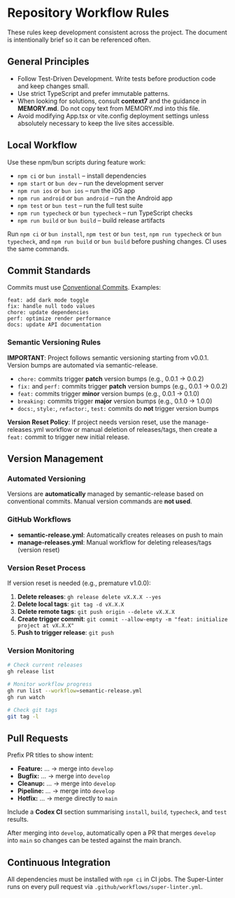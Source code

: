 # Repository Workflow Rules

These rules keep development consistent across the project. The document is intentionally brief so it can be referenced often.

## General Principles

- Follow Test-Driven Development. Write tests before production code and keep changes small.
- Use strict TypeScript and prefer immutable patterns.
- When looking for solutions, consult **context7** and the guidance in **MEMORY.md**. Do not copy text from MEMORY.md into this file.
- Avoid modifying App.tsx or vite.config deployment settings unless absolutely necessary to keep the live sites accessible.

## Local Workflow

Use these npm/bun scripts during feature work:

- `npm ci` or `bun install` – install dependencies
- `npm start` or `bun dev` – run the development server
- `npm run ios` or `bun ios` – run the iOS app
- `npm run android` or `bun android` – run the Android app
- `npm test` or `bun test` – run the full test suite
- `npm run typecheck` or `bun typecheck` – run TypeScript checks
- `npm run build` or `bun build` – build release artifacts

Run `npm ci` or `bun install`, `npm test` or `bun test`, `npm run typecheck` or `bun typecheck`, and `npm run build` or `bun build` before pushing changes. CI uses the same commands.

## Commit Standards

Commits must use [Conventional Commits](https://www.conventionalcommits.org/en/v1.0.0/). Examples:

```
feat: add dark mode toggle
fix: handle null todo values  
chore: update dependencies
perf: optimize render performance
docs: update API documentation
```

### Semantic Versioning Rules

**IMPORTANT**: Project follows semantic versioning starting from v0.0.1. Version bumps are automated via semantic-release.

- `chore:` commits trigger **patch** version bumps (e.g., 0.0.1 → 0.0.2)
- `fix:` and `perf:` commits trigger **patch** version bumps (e.g., 0.0.1 → 0.0.2)
- `feat:` commits trigger **minor** version bumps (e.g., 0.0.1 → 0.1.0)
- `breaking:` commits trigger **major** version bumps (e.g., 0.1.0 → 1.0.0)
- `docs:`, `style:`, `refactor:`, `test:` commits do **not** trigger version bumps

**Version Reset Policy**: If project needs version reset, use the manage-releases.yml workflow or manual deletion of releases/tags, then create a `feat:` commit to trigger new initial release.

## Version Management

### Automated Versioning

Versions are **automatically** managed by semantic-release based on conventional commits. Manual version commands are **not used**.

### GitHub Workflows

- **semantic-release.yml**: Automatically creates releases on push to main
- **manage-releases.yml**: Manual workflow for deleting releases/tags (version reset)

### Version Reset Process

If version reset is needed (e.g., premature v1.0.0):

1. **Delete releases**: `gh release delete vX.X.X --yes`
2. **Delete local tags**: `git tag -d vX.X.X`
3. **Delete remote tags**: `git push origin --delete vX.X.X`
4. **Create trigger commit**: `git commit --allow-empty -m "feat: initialize project at vX.X.X"`
5. **Push to trigger release**: `git push`

### Version Monitoring

```bash
# Check current releases
gh release list

# Monitor workflow progress
gh run list --workflow=semantic-release.yml
gh run watch

# Check git tags
git tag -l
```

## Pull Requests

Prefix PR titles to show intent:

- **Feature:** … → merge into `develop`
- **Bugfix:** … → merge into `develop`
- **Cleanup:** … → merge into `develop`
- **Pipeline:** … → merge into `develop`
- **Hotfix:** … → merge directly to `main`

Include a **Codex CI** section summarising `install`, `build`, `typecheck`, and `test` results.

After merging into `develop`, automatically open a PR that merges `develop` into `main` so changes can be tested against the main branch.

## Continuous Integration

All dependencies must be installed with `npm ci` in CI jobs. The Super-Linter runs on every pull request via `.github/workflows/super-linter.yml`.
